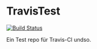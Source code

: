 # TravisTest

[![Build Status](https://travis-ci.org/Vadammt/TravisTest.svg?branch=master)](https://travis-ci.org/Vadammt/TravisTest)

Ein Test repo für Travis-CI undso.
